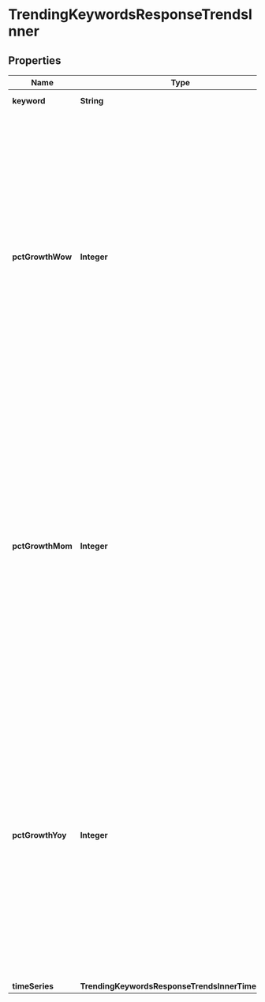 

# TrendingKeywordsResponseTrendsInner


## Properties

| Name | Type | Description | Notes |
|------------ | ------------- | ------------- | -------------|
|**keyword** | **String** | The keyword that is trending. |  [optional] |
|**pctGrowthWow** | **Integer** | The week-over-week percent change in search volume for this keyword.&lt;br /&gt; For example, a value of \&quot;50\&quot; would represent a 50% increase in searches in the last seven days compared to the week prior.&lt;br /&gt; **Note**: growth rates are rounded, with a maximum of +/- 10000% change.  A value of 10001 indicates that this keyword experienced &gt; 10000% week-over-week growth. |  [optional] |
|**pctGrowthMom** | **Integer** | The month-over-month percent change in search volume for this keyword.&lt;br /&gt; For example, a value of \&quot;400\&quot; would represent a 400% increase in searches in the last 30 days compared to the month prior.&lt;br /&gt; **Note**: growth rates are rounded, with a maximum of +/- 10000% change.  A value of 10001 indicates that this keyword experienced &gt; 10000% month-over-month growth. |  [optional] |
|**pctGrowthYoy** | **Integer** | The year-over-year percent change in search volume for this keyword.&lt;br /&gt; For example, a value of \&quot;-5\&quot; would represent a 5% decrease in searches in the last 365 days compared to the month prior.&lt;br /&gt; **Note**: growth rates are rounded, with a maximum of +/- 10000% change.  A value of 10001 indicates that this keyword experienced &gt; 10000% year-over-year growth. |  [optional] |
|**timeSeries** | **TrendingKeywordsResponseTrendsInnerTimeSeries** |  |  [optional] |



